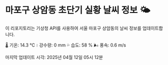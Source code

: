 
# 마포구 상암동 초단기 실황 날씨 정보 🌤️

이 리포지토리는 기상청 API를 사용하여 서울 마포구 상암동의 날씨 정보를 업데이트합니다. 

🌡️ 기온: 14.3 ℃
💧 강수량: 0 mm
💦 습도: 58 %
🌬️ 풍속: 0.6 m/s

마지막 업데이트 시각: 2025년 04월 12일 05시 12분    

